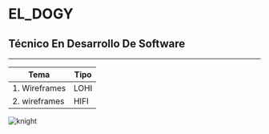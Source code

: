 # EL_DOGY
## Técnico En Desarrollo De Software
---

| Tema | Tipo |
|---------|-------|
|1. Wireframes | LOHI |
|2. wireframes | HIFI |

![knight](http://tinyurl.com/4eaevf9a)
